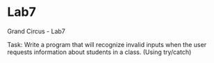 # Lab7
Grand Circus - Lab7

Task: Write a program that will recognize invalid inputs when the user requests information about students in a class. (Using try/catch)

